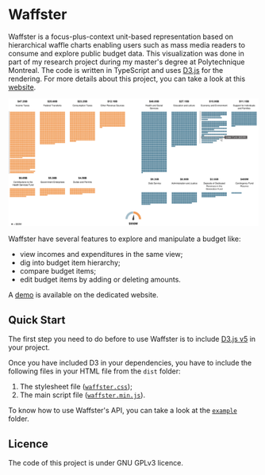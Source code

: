 Waffster
========

Waffster is a focus-plus-context unit-based representation based on hierarchical waffle charts enabling users such as 
mass media readers to consume and explore public budget data. This visualization was done in part of my research 
project during my master's degree at Polytechnique Montreal. The code is written in 
TypeScript and uses [D3.js](https://d3js.org/) for the rendering. For more details about this project, you can take a
look at this [website](https://www.antoinebeland.com/waffster).

![Waffster](./doc/teaser.svg)

Waffster have several features to explore and manipulate a budget like:
- view incomes and expenditures in the same view;
- dig into budget item hierarchy;
- compare budget items;
- edit budget items by adding or deleting amounts.

A [demo](https://www.antoinebeland.com/waffster#demo) is available on the dedicated website.

Quick Start
-----------
The first step you need to do before to use Waffster is to include [D3.js v5](https://github.com/d3/d3) in your 
project.

Once you have included D3 in your dependencies, you have to include the following files in your HTML file from the 
`dist` folder:
1. The stylesheet file ([`waffster.css`](https://raw.githubusercontent.com/antoinebeland/waffster/master/dist/waffster.css));
1. The main script file ([`waffster.min.js`](https://raw.githubusercontent.com/antoinebeland/waffster/master/dist/waffster.min.js)).

To know how to use Waffster's API, you can take a look at the 
[`example`](https://github.com/antoinebeland/waffster/tree/master/example) folder.

Licence
-------
The code of this project is under GNU GPLv3 licence.
